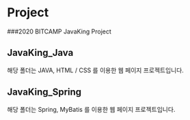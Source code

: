 # Project
###2020 BITCAMP JavaKing Project

## JavaKing_Java
해당 폴더는 JAVA, HTML / CSS 를 이용한 웹 페이지 프로젝트입니다.

## JavaKing_Spring
해당 폴더는 Spring, MyBatis 를 이용한 웹 페이지 프로젝트입니다.
